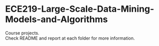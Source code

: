 # ECE219-Large-Scale-Data-Mining-Models-and-Algorithms
Course projects.  
Check README and report at each folder for more information.
